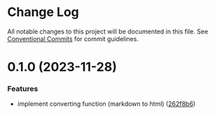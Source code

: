 # Change Log

All notable changes to this project will be documented in this file.
See [Conventional Commits](https://conventionalcommits.org) for commit guidelines.

# 0.1.0 (2023-11-28)

### Features

- implement converting function (markdown to html) ([262f8b6](https://kyle-park-io/kyle-park-io/kyle-server/commits/262f8b6341b81fff6ab1689333f83ed574ec43f4))

